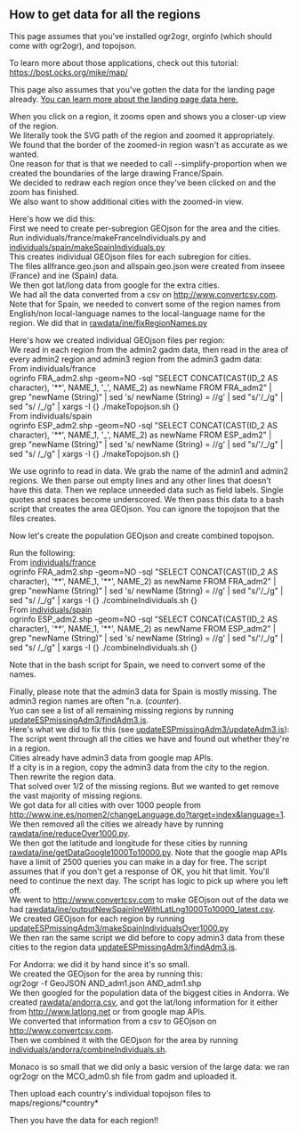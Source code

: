 How to get data for all the regions
------
This page assumes that you've installed ogr2ogr, orginfo (which should come with ogr2ogr), and topojson.

To learn more about those applications, check out this tutorial:  
https://bost.ocks.org/mike/map/

This page also assumes that you've gotten the data for the landing page already. [You can learn more about the landing page data here.](landing.md)

When you click on a region, it zooms open and shows you a closer-up view of the region.  
We literally took the SVG path of the region and zoomed it appropriately.  
We found that the border of the zoomed-in region wasn't as accurate as we wanted.  
One reason for that is that we needed to call --simplify-proportion when we created the boundaries of the large drawing France/Spain.  
We decided to redraw each region once they've been clicked on and the zoom has finished.  
We also want to show additional cities with the zoomed-in view.

Here's how we did this:  
First we need to create per-subregion GEOjson for the area and the cities.  
Run individuals/france/makeFranceIndividuals.py and [individuals/spain/makeSpainIndividuals.py](individuals/spain/makeSpainIndividuals.py)   
This creates individual GEOjson files for each subregion for cities.  
The files allfrance.geo.json and allspain.geo.json were created from inseee (France) and ine (Spain) data.  
We then got lat/long data from google for the extra cities.  
We had all the data converted from a csv on http://www.convertcsv.com.  
Note that for Spain, we needed to convert some of the region names from English/non local-language names to the local-language name for the region.
We did that in [rawdata/ine/fixRegionNames.py](rawdata/ine/fixRegionNames.py)

Here's how we created individual GEOjson files per region:  
We read in each region from the admin2 gadm data, then read in the area of every admin2 region and admin3 region from the admin3 gadm data:  
From individuals/france  
ogrinfo FRA_adm2.shp -geom=NO -sql "SELECT CONCAT(CAST(ID_2 AS character), '\*\*', NAME_1, '\_', NAME_2) as newName FROM  FRA_adm2" | grep "newName (String)" | sed 's/  newName (String) = //g' | sed "s/'/\_/g" | sed "s/ /\_/g" | xargs -I {} ./makeTopojson.sh {}  
From individuals/spain  
ogrinfo ESP_adm2.shp -geom=NO -sql "SELECT CONCAT(CAST(ID_2 AS character), '\*\*', NAME_1, '\_', NAME_2) as newName FROM  ESP_adm2" | grep "newName (String)" | sed 's/  newName (String) = //g' | sed "s/'/\_/g" | sed "s/ /\_/g" | xargs -I {} ./makeTopojson.sh {}  

We use ogrinfo to read in data. We grab the name of the admin1 and admin2 regions. We then parse out empty lines and any other lines that doesn't have this data. 
Then we replace unneeded data such as field labels. Single quotes and spaces become underscored. We then pass this data to a bash script that creates the area GEOjson. You can ignore the topojson that the files creates.  

Now let's create the population GEOjson and create combined topojson.

Run the following:  
From [individuals/france](individuals/france)  
ogrinfo FRA_adm2.shp -geom=NO -sql "SELECT CONCAT(CAST(ID_2 AS character), '\*\*', NAME_1, '\*\*', NAME_2) as newName FROM  FRA_adm2" | grep "newName (String)" | sed 's/  newName (String) = //g' | sed "s/'/\_/g" | sed "s/ /\_/g" | xargs -I {} ./combineIndividuals.sh {}  
From [individuals/spain](individuals/spain)  
ogrinfo ESP_adm2.shp -geom=NO -sql "SELECT CONCAT(CAST(ID_2 AS character), '\*\*', NAME_1, '\*\*', NAME_2) as newName FROM  ESP_adm2" | grep "newName (String)" | sed 's/  newName (String) = //g' | sed "s/'/\_/g" | sed "s/ /\_/g" | xargs -I {} ./combineIndividuals.sh {}  

Note that in the bash script for Spain, we need to convert some of the names.

Finally, please note that the admin3 data for Spain is mostly missing. The admin3 region names are often "n.a. (*counter*).  
Yuo can see  a list of all remaining missing regions by running [updateESPmissingAdm3/findAdm3.js](updateESPmissingAdm3/findAdm3.js).  
Here's what we did to fix this (see [updateESPmissingAdm3/updateAdm3.js](updateESPmissingAdm3/updateAdm3.js)):  
The script went through all the cities we have and found out whether they're in a region.  
Cities already have admin3 data from google map APIs.  
If a city is in a region, copy the admin3 data from the city to the region.  
Then rewrite the region data.  
That solved over 1/2 of the missing regions. But we wanted to get remove the vast majority of missing regions.  
We got data for all cities with over 1000 people from http://www.ine.es/nomen2/changeLanguage.do?target=index&language=1.  
We then removed all the cities we already have by running [rawdata/ine/reduceOver1000.py](rawdata/ine/reduceOver1000.py).  
We then got the latitude and longitude for these cities by running [rawdata/ine/getDataGoogle1000To10000.py](rawdata/ine/getDataGoogle1000To10000.py). Note that the google map APIs have a limit of 2500 queries you can make in a day for free. The script assumes that if you don't get a response of OK, you hit that limit. You'll need to continue the next day. The script has logic to pick up where you left off.  
We went to http://www.convertcsv.com to make GEOjson out of the data we had [rawdata/ine/outputNewSpainIneWithLatLng1000To10000_latest.csv](rawdata/ine/outputNewSpainIneWithLatLng1000To10000_latest.csv).  
We created GEOjson for each region by running [updateESPmissingAdm3/makeSpainIndividualsOver1000.py](updateESPmissingAdm3/makeSpainIndividualsOver1000.py)  
We then ran the same script we did before to copy admin3 data from these cities to the region data [updateESPmissingAdm3/findAdm3.js](updateESPmissingAdm3/findAdm3.js).  

For Andorra: we did it by hand since it's so small.  
We created the GEOjson for the area by running this:  
ogr2ogr   -f GeoJSON   AND_adm1.json  AND_adm1.shp  
We then googled for the population data of the biggest cities in Andorra.  We created [rawdata/andorra.csv](rawdata/andorra.csv), and got the lat/long information for it either from http://www.latlong.net or from google map APIs.  
We converted that information from a csv to GEOjson on http://www.convertcsv.com.  
Then we combined it with the GEOjson for the area by running [individuals/andorra/combineIndividuals.sh](individuals/andorra/combineIndividuals.sh).

Monaco is so small that we did only a basic version of the large data: we ran ogr2ogr on the MCO_adm0.sh file from gadm and uploaded it.

Then upload each country's individual topojson files to maps/regions/\*country\*

Then you have the data for each region!!
